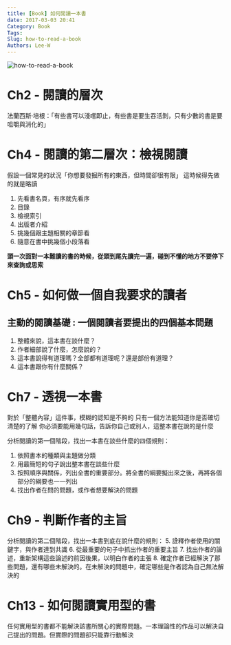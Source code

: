 ```yaml
---
title: [Book] 如何閱讀一本書
date: 2017-03-03 20:41
Category: Book
Tags: 
Slug: how-to-read-a-book
Authors: Lee-W
---
```


![how-to-read-a-book](http://i.imgur.com/D1Obrmfm.jpg)

<!--more-->

# Ch2 - 閱讀的層次
法蘭西斯·培根：「有些書可以淺嚐即止，有些書是要生吞活剝，只有少數的書是要咀嚼與消化的」

# Ch4 - 閱讀的第二層次：檢視閱讀
假設一個常見的狀況「你想要發掘所有的東西，但時間卻很有限」
這時候得先做的就是略讀
1. 先看書名頁，有序就先看序
2. 目錄
3. 檢視索引
4. 出版者介紹
5. 挑幾個跟主題相關的章節看
6. 隨意在書中挑幾個小段落看

**頭一次面對一本難讀的書的時候，從頭到尾先讀完一遍，碰到不懂的地方不要停下來查詢或思索**


# Ch5 - 如何做一個自我要求的讀者
## 主動的閱讀基礎 : 一個閱讀者要提出的四個基本問題
1. 整體來說，這本書在談什麼？
2. 作者細部說了什麼，怎麼說的？
3. 這本書說得有道理嗎？全部都有道理呢？還是部份有道理？
4. 這本書跟你有什麼關係？

# Ch7 - 透視一本書
對於「整體內容」這件事，模糊的認知是不夠的
只有一個方法能知道你是否確切清楚的了解
你必須要能用幾句話，告訴你自己或別人，這整本書在說的是什麼


分析閱讀的第一個階段，找出一本書在談些什麼的四個規則：
1. 依照書本的種類與主題做分類
2. 用最簡短的句子說出整本書在談些什麼
3. 按照順序與關係，列出全書的重要部分。將全書的綱要擬出來之後，再將各個部分的綱要也一一列出
4. 找出作者在問的問題，或作者想要解決的問題

# Ch9 - 判斷作者的主旨
分析閱讀的第二個階段，找出一本書到底在說什麼的規則：
5. 詮釋作者使用的關鍵字，與作者達到共識
6. 從最重要的句子中抓出作者的重要主旨
7. 找出作者的論述，重新架構這些論述的前因後果，以明白作者的主張
8. 確定作者已經解決了那些問題，還有哪些未解決的。在未解決的問題中，確定哪些是作者認為自己無法解決的

# Ch13 - 如何閱讀實用型的書
任何實用型的書都不能解決該書所關心的實際問題。一本理論性的作品可以解決自己提出的問題。但實際的問題卻只能靠行動解決